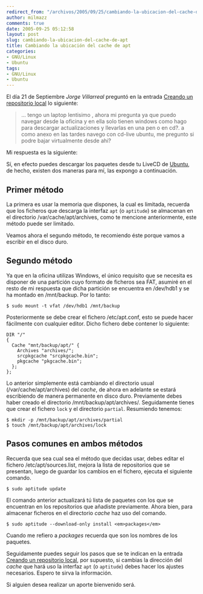 ```yaml
---
redirect_from: "/archivos/2005/09/25/cambiando-la-ubicacion-del-cache-de-apt/"
author: milmazz
comments: true
date: 2005-09-25 05:12:58
layout: post
slug: cambiando-la-ubicacion-del-cache-de-apt
title: Cambiando la ubicación del cache de apt
categories:
- GNU/Linux
- Ubuntu
tags:
- GNU/Linux
- Ubuntu
---
```


El día 21 de Septiembre _Jorge Villarreal_ preguntó en la entrada [Creando un
repositorio local](/archivos/2005/07/24/creando-un-repositorio-local/) lo
siguiente:

> ... tengo un laptop lentisimo , ahora mi pregunta ya que puedo navegar desde
> la oficina y en ella solo tienen windows como hago para descargar
> actualizaciones y llevarlas en una pen o en cd?. a como anexo en las tardes
> navego con cd-live ubuntu, me pregunto si podre bajar virtualmente desde ahi?

Mi respuesta es la siguiente:

Sí, en efecto puedes descargar los paquetes desde tu LiveCD de
[Ubuntu](http://ubuntulinux.org/), de hecho, existen dos maneras para mí, las
expongo a continuación.

## Primer método

La primera es usar la memoria que dispones, la cual es limitada, recuerda que
los ficheros que descarga la interfaz `apt` (o `aptitude`) se almacenan en el
directorio /var/cache/apt/archives, como te mencione anteriormente, este método
puede ser limitado.

Veamos ahora el segundo método, te recomiendo éste porque vamos a escribir en el
disco duro.

## Segundo método

Ya que en la oficina utilizas Windows, el único requisito que se necesita es
disponer de una partición cuyo formato de ficheros sea FAT, asumiré en el resto
de mi respuesta que dicha partición se encuentra en /dev/hdb1 y se ha montado en
/mnt/backup. Por lo tanto:

    $ sudo mount -t vfat /dev/hdb1 /mnt/backup

Posteriormente se debe crear el fichero /etc/apt.conf, esto se puede hacer
fácilmente con cualquier editor. Dicho fichero debe contener lo siguiente:

    DIR "/"
    {
      Cache "mnt/backup/apt/" {
        Archives "archives/";
        srcpkgcache "srcpkgcache.bin";
        pkgcache "pkgcache.bin";
      };
    };

Lo anterior simplemente está cambiando el directorio usual
(/var/cache/apt/archives) del _cache_, de ahora en adelante se estará
escribiendo de manera permanente en disco duro. Previamente debes haber creado
el directorio /mnt/backup/apt/archives/. Seguidamente tienes que crear el
fichero `lock` y el directorio `partial`. Resumiendo tenemos:

    $ mkdir -p /mnt/backup/apt/archives/partial
    $ touch /mnt/backup/apt/archives/lock

## Pasos comunes en ambos métodos

Recuerda que sea cual sea el método que decidas usar, debes editar el fichero
/etc/apt/sources.list, mejora la lista de repositorios que se presentan, luego
de guardar los cambios en el fichero, ejecuta el siguiente comando.

    $ sudo aptitude update

El comando anterior actualizará tú lista de paquetes con los que se encuentran
en los repositorios que añadiste previamente. Ahora bien, para almacenar
ficheros en el directorio _cache_ haz uso del comando.

    $ sudo aptitude --download-only install <em>packages</em>

Cuando me refiero a _packages_ recuerda que son los nombres de los paquetes.

Seguidamente puedes seguir los pasos que se te indican en la entrada [Creando un
repositorio local](/archivos/2005/07/24/creando-un-repositorio-local/), por
supuesto, si cambias la dirección del _cache_ que hará uso la interfaz `apt` (o
`aptitude`) debes hacer los ajustes necesarios. Espero te sirva la información.

Si alguien desea realizar un aporte bienvenido será.